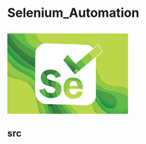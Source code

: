 # Selenium_Automation

##

![alt text](https://github.com/oz105/Selenium_Automation/blob/main/imgs/img.jpg)

## src

      
      
